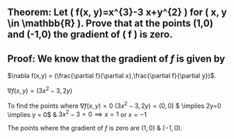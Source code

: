## Theorem: Let \( f(x, y)=x^{3}-3 x+y^{2} \) for \( x, y \in \mathbb{R} \). Prove that at the points (1,0) and (-1,0) the gradient of \( f \) is zero.


## Proof: We know that the gradient of $f$ is given by
$\nabla f(x,y) = (\frac{\partial f}{\partial x},\frac{\partial f}{\partial y})$.

$\nabla f(x,y) = (3x^2-3, 2y)$

To find the points where $\nabla f(x,y) = 0$
$(3x^2-3, 2y)=(0,0)$
$ \implies 2y=0 \implies y = 0$
& 
$3x^2-3 = 0 \implies x = 1$ or $x = -1$

The points where the gradient of $f$ is zero are
$(1,0)$ & $(-1,0)$. 
